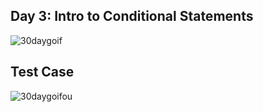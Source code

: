 ## Day 3: Intro to Conditional Statements
![30daygoif](https://user-images.githubusercontent.com/97106063/159163554-74440501-d9a9-4d3c-9695-385559cad29f.png)

## Test Case
![30daygoifou](https://user-images.githubusercontent.com/97106063/159163558-4cef9da1-06a7-4e82-b5b7-53f73eadd297.png)
